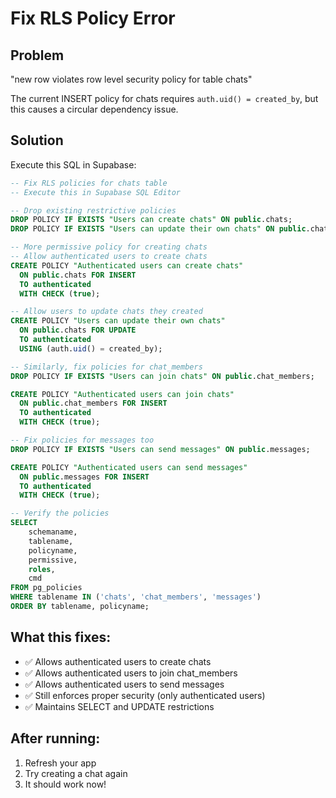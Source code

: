 # Fix RLS Policy Error

## Problem
"new row violates row level security policy for table chats"

The current INSERT policy for chats requires `auth.uid() = created_by`, but this causes a circular dependency issue.

## Solution
Execute this SQL in Supabase:

```sql
-- Fix RLS policies for chats table
-- Execute this in Supabase SQL Editor

-- Drop existing restrictive policies
DROP POLICY IF EXISTS "Users can create chats" ON public.chats;
DROP POLICY IF EXISTS "Users can update their own chats" ON public.chats;

-- More permissive policy for creating chats
-- Allow authenticated users to create chats
CREATE POLICY "Authenticated users can create chats" 
  ON public.chats FOR INSERT 
  TO authenticated
  WITH CHECK (true);

-- Allow users to update chats they created
CREATE POLICY "Users can update their own chats" 
  ON public.chats FOR UPDATE 
  TO authenticated
  USING (auth.uid() = created_by);

-- Similarly, fix policies for chat_members
DROP POLICY IF EXISTS "Users can join chats" ON public.chat_members;

CREATE POLICY "Authenticated users can join chats" 
  ON public.chat_members FOR INSERT 
  TO authenticated
  WITH CHECK (true);

-- Fix policies for messages too
DROP POLICY IF EXISTS "Users can send messages" ON public.messages;

CREATE POLICY "Authenticated users can send messages" 
  ON public.messages FOR INSERT 
  TO authenticated
  WITH CHECK (true);

-- Verify the policies
SELECT 
    schemaname, 
    tablename, 
    policyname, 
    permissive, 
    roles,
    cmd
FROM pg_policies 
WHERE tablename IN ('chats', 'chat_members', 'messages')
ORDER BY tablename, policyname;
```

## What this fixes:
- ✅ Allows authenticated users to create chats
- ✅ Allows authenticated users to join chat_members
- ✅ Allows authenticated users to send messages
- ✅ Still enforces proper security (only authenticated users)
- ✅ Maintains SELECT and UPDATE restrictions

## After running:
1. Refresh your app
2. Try creating a chat again
3. It should work now!


